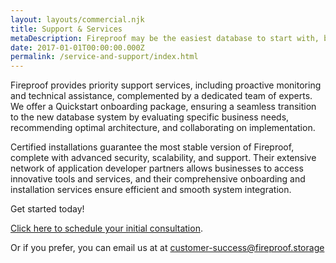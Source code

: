 ```yaml
---
layout: layouts/commercial.njk
title: Support & Services
metaDescription: Fireproof may be the easiest database to start with, but it's also among the most capable. Take our relationship to the next level.
date: 2017-01-01T00:00:00.000Z
permalink: /service-and-support/index.html
---
```


Fireproof provides priority support services, including proactive monitoring and technical assistance, complemented by a dedicated team of experts. We offer a Quickstart onboarding package, ensuring a seamless transition to the new database system by evaluating specific business needs, recommending optimal architecture, and collaborating on implementation. 

Certified installations guarantee the most stable version of Fireproof, complete with advanced security, scalability, and support. Their extensive network of application developer partners allows businesses to access innovative tools and services, and their comprehensive onboarding and installation services ensure efficient and smooth system integration.

Get started today!

[Click here to schedule your initial consultation](https://savvycal.com/jchris/fireproof).

Or if you prefer, you can email us at at [customer-success@fireproof.storage](mailto:customer-success@fireproof.storage)

